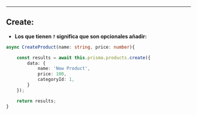 
---
## Create:
- **Los que tienen `?` significa que son opcionales añadir:**

```typescript
async CreateProduct(name: string, price: number){

    const results = await this.prisma.products.create({
        data: {
            name: 'New Product',
            price: 100,
            categoryId: 1,
        }
    });

    return results;
}
```
